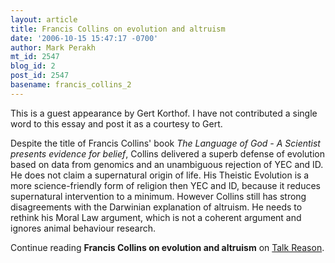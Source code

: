 ```yaml
---
layout: article
title: Francis Collins on evolution and altruism
date: '2006-10-15 15:47:17 -0700'
author: Mark Perakh
mt_id: 2547
blog_id: 2
post_id: 2547
basename: francis_collins_2
---
```

This is a guest appearance by Gert Korthof. I have not contributed a single word to this essay and post it as a courtesy to Gert.

Despite the title of Francis Collins' book _The Language of God - A Scientist presents evidence for belief_, Collins delivered a superb defense of evolution based on data from genomics and an unambiguous rejection of YEC and ID. He does not claim a supernatural origin of life. His Theistic Evolution is a more science-friendly form of religion then YEC and ID, because it reduces supernatural intervention to a minimum. However Collins still has strong disagreements with the Darwinian explanation of altruism. He needs to rethink his Moral Law argument, which is not a coherent argument and ignores animal behaviour research. 

Continue reading **Francis Collins on evolution and altruism** on [Talk Reason](http://www.talkreason.org/articles/Theistic.cfm).
